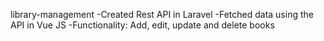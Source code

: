 library-management
-Created Rest API in Laravel
-Fetched data using the API in Vue JS
-Functionality: Add, edit, update and delete books
